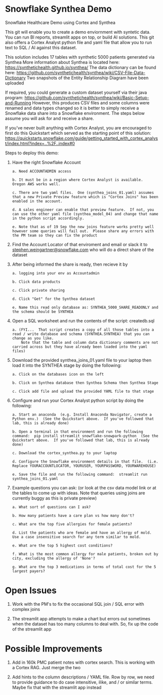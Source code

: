# Snowflake Synthea Demo
Snowflake Healthcare Demo using Cortex and Synthea 

This git will enable you to create a demo enviornment with syntetic data.  You can run BI reports, streamlit apps on top, 
or build AI solutions.  This git also offers a Cortex Analyst python file and yaml file that allow you to run 
text to SQL / AI against this dataset.  

This solution includes 17 tables with synthetic 5000 patients generated via Synthea 
More information about Synthea is located here:
https://synthetichealth.github.io/synthea/
The data dictionary can be found here:
https://github.com/synthetichealth/synthea/wiki/CSV-File-Data-Dictionary
Two snapshots of the Entity Relationship Diagram have been uploaded

If required, you could generate a custom dataset yourself via their java program: 
https://github.com/synthetichealth/synthea/wiki/Basic-Setup-and-Running
However, this produces CSV files and some columns were renamed and data types changed so it is better to simply 
receive a Snowflake data share into a Snowflake environment. The steps below assume you will ask for and receive a share.  

If you've never built anything with Cortex Analyst, you are encouraged to first do this Quickstart which served as the starting point of this solution:
https://quickstarts.snowflake.com/guide/getting_started_with_cortex_analyst/index.html?index=..%2F..index#0

Steps to deploy this demo:
1. Have the right Snowflake Account
   
       a. Need ACCOUNTADMIN access
   
       b. It must be in a region where Cortex Analyst is available.  Oregon AWS works well.
   
       c. There are two yaml files.  One (synthea_joins_01.yaml) assumes that a new Private Preview feature which is "Cortex Joins" has been enabled in the account.
   
       d. A sales engineer can enable that preview feature.  If not, you can use the other yaml file (synthea_model_04) and change that name in the python script accordingly.
   
       e. Note that as of 19 Sep the new joins feature works pretty well however some queries will fail out.  Please share any errors with the PM team so they can fix the product
   
2. Find the Account Locator of that enviroment and email or slack it to stephen.weingartner@snowflake.com who will do a direct share of the dataset
   
3. After being informed the share is ready, then recieve it by
   
       a. logging into your env as Accountadmin
   
       b. Click data products
   
       c. Click private sharing
   
       d. Click "Get" for the Synthea dataset
   
       e. Name this read only database as: SYNTHEA_5000_SHARE_READONLY and the schema should be SYNTHEA
   
4. Open a SQL worksheet and run the contents of the script: createdb.sql
   
       a. (FYI...  That script creates a copy of all those tables into a read / write database and schema (SYNTHEA.SYNTHEA) that you can change as you like.
           Note that the table and column data dictionary comments are not carried across but they have already been loaded into the yaml files)
   
5. Download the provided synthea_joins_01.yaml file to your laptop then load it into the SYNTHEA stage by doing the following:
    
       a. Click on the databases icon on the left
   
       b. Click on Synthea database then Synthea Schema then Synthea Stage
   
       c. Click add file and upload the provided YAML file to that stage
   
6. Configure and run your Cortex Analyst python script by doing the following:
   
       a. Start an anaconda  (e.g. Install Anaconda Navigator, create a Python env.)  (See the Quickstart above.  If you've followed that lab, this is already done)

       b. Open a terminal in that environment and run the following command:  pip install streamlit snowflake-snowpark-python  (See the Quickstart above.  If you've followed that lab, this is already done) 
   
       c. Download the cortex_synthea.py to your laptop
   
       d. Configure the Snowflake environment details in that file.  (i.e. Replace YOURACCOUNTLOCATOR, YOURUSER, YOURPASSWORD, YOURWAREHOUSE)
   
       e. Save the file and run the following command:  streamlit run synthea_joins_01.yaml
7. Example questions you can ask:  (or look at the csv data model link or at the tables to come up with ideas.  Note that queries using joins are currently buggy as this is private preview)
   
       a. What sort of questions can I ask?
   
       b. How many patients have a care plan vs how many don't?

       c. What are the top five allergies for female patients?

       d. List the patients who are female and have an allergy of mold. Use a case insensitive search for any term similar to mold.

       e. What are the top 5 highest cost conditions?

       f. What is the most common allergy for male patients, broken out by city, excluding the allergy of 'None'?

       g. What are the top 3 medications in terms of total cost for the 5 largest payers?

# Open Issues 

1. Work with the PM's to fix the occasional SQL join / SQL error with complex joins
   
2. The streamlit app attempts to make a chart but errors out sometimes when the dataset has too many columns to deal with.  So, fix up the code of the streamlit app
   
# Possible Improvements

1. Add in 160k PMC patient notes with cortex search.  This is working with a Cortex RAG.  Just merge the two
      
2. Add hints to the column descriptions / YAML file.  Row by row, we need to provide guidance to do case intensitive, ilike, and / or similar terms.  Maybe fix that with the streamlit app instead
      
   
